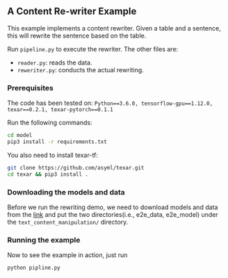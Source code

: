 ## A Content Re-writer Example

This example implements a content rewriter. Given a table and a sentence, this
will rewrite the sentence based on the table.

Run `pipeline.py` to execute the rewriter. The other files are:
 - `reader.py`: reads the data.
 - `reweriter.py`: conducts the actual rewriting.

### Prerequisites

The code has been tested on:
`Python==3.6.0, tensorflow-gpu==1.12.0, texar==0.2.1, texar-pytorch==0.1.1`

Run the following commands:

```bash
cd model
pip3 install -r requirements.txt
```

You also need to install texar-tf:

```bash
git clone https://github.com/asyml/texar.git
cd texar && pip3 install .
```

### Downloading the models and data

Before we run the rewriting demo, we need to download models and data from the 
[link](https://drive.google.com/drive/folders/1jNaJ_R_f89G8xbAC8iwe49Yx_Z-LXr0i?usp=sharing) 
and put the two directories(i.e., e2e_data, e2e_model) under the 
`text_content_manipulation/` directory.  

### Running the example

Now to see the example in action, just run

```bash
python pipline.py
```
